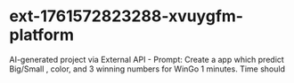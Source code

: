 # ext-1761572823288-xvuygfm-platform
AI-generated project via External API - Prompt: Create a app which predict Big/Small , color, and 3 winning numbers for WinGo 1 minutes. Time should
